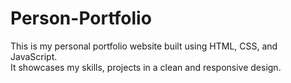 # Person-Portfolio

This is my personal portfolio website built using HTML, CSS, and JavaScript.  
It showcases my skills, projects in a clean and responsive design.
